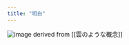 ```yaml
---
title: "明白"
---
```


![image](https://gyazo.com/3949ce6fe1353dd0ecdc78e65aaa6616/thumb/1000)
derived from [[雲のような概念]]
